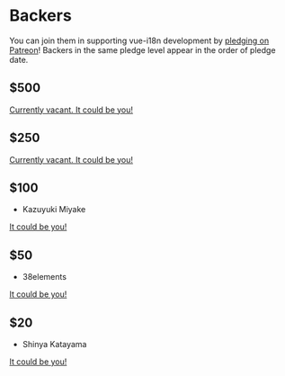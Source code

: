 # Backers

You can join them in supporting vue-i18n development by [pledging on Patreon](https://www.patreon.com/kazupon)! Backers in the same pledge level appear in the order of pledge date.

## $500

[Currently vacant. It could be you!](https://www.patreon.com/bePatron?c=1597144&patAmt=500.0)

## $250

[Currently vacant. It could be you!](https://www.patreon.com/bePatron?c=1597144&patAmt=250.0)

## $100
- Kazuyuki Miyake

[It could be you!](https://www.patreon.com/bePatron?c=1597144&patAmt=100.0)

## $50
- 38elements

[It could be you!](https://www.patreon.com/bePatron?c=1597144&patAmt=50.0)

## $20
- Shinya Katayama

[It could be you!](https://www.patreon.com/bePatron?c=1597144&patAmt=20.0)
